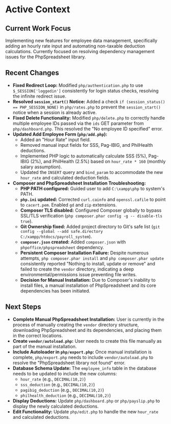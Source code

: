 # Active Context

## Current Work Focus
Implementing new features for employee data management, specifically adding an hourly rate input and automating non-taxable deduction calculations. Currently focused on resolving dependency management issues for the PhpSpreadsheet library.

## Recent Changes
- **Fixed Redirect Loop:** Modified `php/authentication.php` to use `$_SESSION['loggedin']` consistently for login status checks, resolving the infinite redirect issue.
- **Resolved `session_start()` Notice:** Added a check `if (session_status() == PHP_SESSION_NONE)` in `php/rates.php` to prevent the `session_start()` notice when a session is already active.
- **Fixed Delete Functionality:** Modified `php/delete.php` to correctly handle multiple employee IDs passed via the `ids` GET parameter from `php/dashboard.php`. This resolved the "No employee ID specified" error.
- **Updated Add Employee Form (`php/add.php`):**
    - Added an "Hour Rate" input field.
    - Removed manual input fields for SSS, Pag-IBIG, and PhilHealth deductions.
    - Implemented PHP logic to automatically calculate SSS (5%), Pag-IBIG (2%), and PhilHealth (2.5%) based on `hour_rate * 160` (monthly salary assumption).
    - Updated the `INSERT` query and `bind_param` to accommodate the new `hour_rate` and calculated deduction fields.
- **Composer and PhpSpreadsheet Installation Troubleshooting:**
    - **PHP PATH configured:** Guided user to add `C:\xampp\php` to system's PATH.
    - **`php.ini` updated:** Corrected `curl.cainfo` and `openssl.cafile` to point to `cacert.pem`. Enabled `gd` and `zip` extensions.
    - **Composer TLS disabled:** Configured Composer globally to bypass SSL/TLS verification (`php composer.phar config -g -- disable-tls true`).
    - **Git Ownership fixed:** Added project directory to Git's safe list (`git config --global --add safe.directory C:/xampp/htdocs/payroll_system`).
    - **`composer.json` created:** Added `composer.json` with `phpoffice/phpspreadsheet` dependency.
    - **Persistent Composer Installation Failure:** Despite numerous attempts, `php composer.phar install` and `php composer.phar update` consistently reported "Nothing to install, update or remove" and failed to create the `vendor` directory, indicating a deep environmental/permissions issue preventing file writes.
    - **Decision for Manual Installation:** Due to Composer's inability to install files, a manual installation of PhpSpreadsheet and its core dependencies has been initiated.

## Next Steps
- **Complete Manual PhpSpreadsheet Installation:** User is currently in the process of manually creating the `vendor` directory structure, downloading PhpSpreadsheet and its dependencies, and placing them in the correct locations.
- **Create `vendor/autoload.php`:** User needs to create this file manually as part of the manual installation.
- **Include Autoloader in `php/export.php`:** Once manual installation is complete, `php/export.php` needs to include `vendor/autoload.php` to resolve the "PhpSpreadsheet library not found" error.
- **Database Schema Update:** The `employee_info` table in the database needs to be updated to include the new columns:
    - `hour_rate` (e.g., `DECIMAL(10,2)`)
    - `sss_deduction` (e.g., `DECIMAL(10,2)`)
    - `pagibig_deduction` (e.g., `DECIMAL(10,2)`)
    - `philhealth_deduction` (e.g., `DECIMAL(10,2)`)
- **Display Deductions:** Update `php/dashboard.php` or `php/payslip.php` to display the newly calculated deductions.
- **Edit Functionality:** Update `php/edit.php` to handle the new `hour_rate` and calculated deductions.
